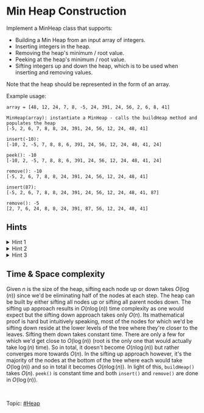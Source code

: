 # Min Heap Construction
Implement a MinHeap class that supports:

* Building a Min Heap from an input array of integers.
* Inserting integers in the heap.
* Removing the heap's minimum / root value.
* Peeking at the heap's minimum / root value.
* Sifting integers up and down the heap, which is to be used when inserting and removing values.

Note that the heap should be represented in the form of an array.

Example usage:
```
array = [48, 12, 24, 7, 8, -5, 24, 391, 24, 56, 2, 6, 8, 41]

MinHeap(array): instantiate a MinHeap - calls the buildHeap method and populates the heap
[-5, 2, 6, 7, 8, 8, 24, 391, 24, 56, 12, 24, 48, 41]

insert(-10):
[-10, 2, -5, 7, 8, 8, 6, 391, 24, 56, 12, 24, 48, 41, 24]

peek(): -10
[-10, 2, -5, 7, 8, 8, 6, 391, 24, 56, 12, 24, 48, 41, 24]

remove(): -10
[-5, 2, 6, 7, 8, 8, 24, 391, 24, 56, 12, 24, 48, 41]

insert(87):
[-5, 2, 6, 7, 8, 8, 24, 391, 24, 56, 12, 24, 48, 41, 87]

remove(): -5
[2, 7, 6, 24, 8, 8, 24, 391, 87, 56, 12, 24, 48, 41]
```

## Hints
<details>
<summary>Hint 1</summary>
For the buildHeap(), remove(), and insert() methods of the Heap, you will need to use the
siftDown() and siftUp() methods. These two methods should essentially allow you to take any
node in the heap and move it either down or up in the heap until it's in its final, appropriate
position. This can be done by comparing the node in question to its child nodes in the case of
siftDown() or to its parent node in the case of siftUp().
</details>

<details>
<summary>Hint 2</summary>
In an array-based Heap, you can easily access a node's children nodes and parent node by using
the nodes' indices. If a node is located at index i, then its children nodes are located at
indices 2 * i + 1 and 2 * i + 2, and its parent node is located at index Math.floor((i - 1) / 2).
</details>

<details>
<summary>Hint 3</summary>
To implement the buildHeap() method, you can either sift every node in the input array down
to its final, correct position, or you can sift every node in the input array up to its final,
correct position. What are the runtime implications of both approaches?
</details>

## Time & Space complexity
Given $n$ is the size of the heap, sifting each node up or down takes $O(\log(n))$ since we'd be
eliminating half of the nodes at each step. The heap can be built by either sifting all nodes up
or sifting all parent nodes down. The sifting up approach results in $O(n\log(n))$ time complexity
as one would expect but the sifting down approach takes only $O(n)$. Its mathematical proof is
hard but intuitively speaking, most of the nodes for which we'd be sifting down reside at the lower
levels of the tree where they're closer to the leaves. Sifting them down takes constant time. There
are only a few for which we'd get close to $O(\log(n))$ (root is the only one that would actually
take $\log(n)$ time). So in total, it doesn't become $O(n\log(n))$ but rather converges more
towards $O(n)$. In the sifting up approach however, it's the majority of the nodes at the bottom
of the tree where each would take $O(\log(n))$ and so in total it becomes $O(n\log(n))$. In light
of this, `buildHeap()` takes $O(n)$. `peek()` is constant time and both `insert()` and `remove()`
are done in $O(\log(n))$.

</br>

Topic: [#Heap]()